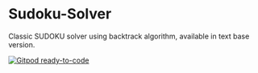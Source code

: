 # Sudoku-Solver
Classic SUDOKU solver using backtrack algorithm, available in text base version.

[![Gitpod ready-to-code](https://img.shields.io/badge/Gitpod-ready--to--code-blue?logo=gitpod)](https://gitpod.io/#https://github.com/yookie-bui/Sudoku)
